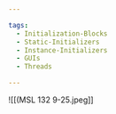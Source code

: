 ```yaml
---

tags: 
  - Initialization-Blocks
  - Static-Initializers
  - Instance-Initializers
  - GUIs
  - Threads

---
```

![[(MSL 132 9-25.jpeg]]
